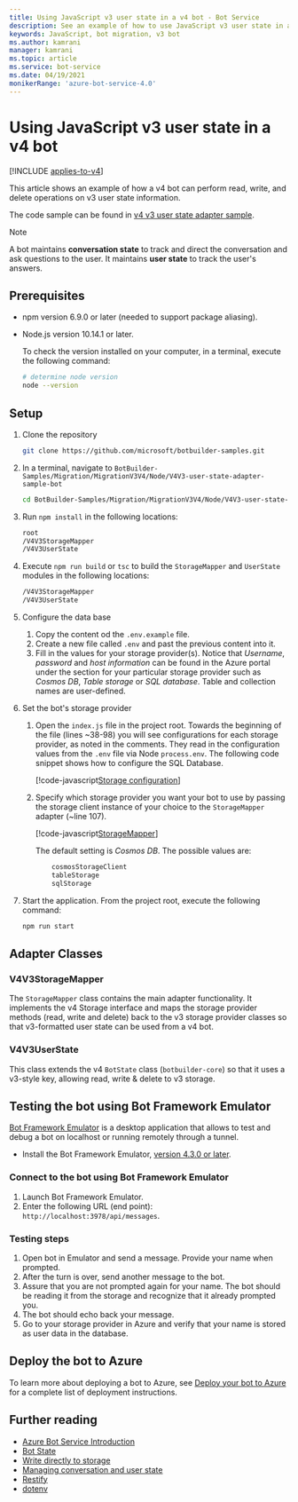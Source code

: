 ```yaml
---
title: Using JavaScript v3 user state in a v4 bot - Bot Service
description: See an example of how to use JavaScript v3 user state in a JavaScript v4 bot.
keywords: JavaScript, bot migration, v3 bot
ms.author: kamrani
manager: kamrani
ms.topic: article
ms.service: bot-service
ms.date: 04/19/2021
monikerRange: 'azure-bot-service-4.0'
---
```


<!-- This article is on hold -->

# Using JavaScript v3 user state in a v4 bot

[!INCLUDE [applies-to-v4](../../includes/applies-to-v4-current.md)]

This article shows an example of how a v4 bot can perform read, write, and delete operations on v3 user state information.

The code sample can be found in [v4 v3 user state adapter sample](https://github.com/microsoft/BotBuilder-Samples/tree/master/Migration/MigrationV3V4/Node/V4V3-user-state-adapter-sample-bot).

> [!NOTE]
> A bot maintains **conversation state** to track and direct the conversation and ask questions to the user. It maintains **user state** to track the user's answers.

## Prerequisites

- npm version 6.9.0 or later (needed to support package aliasing).

- Node.js version 10.14.1 or later.

    To check the version installed on your computer, in a terminal, execute the following command:

    ```bash
    # determine node version
    node --version
    ```

## Setup

1. Clone the repository

    ```bash
    git clone https://github.com/microsoft/botbuilder-samples.git
    ```

1. In a terminal, navigate to `BotBuilder-Samples/Migration/MigrationV3V4/Node/V4V3-user-state-adapter-sample-bot`

    ```bash
    cd BotBuilder-Samples/Migration/MigrationV3V4/Node/V4V3-user-state-adapter-sample-bot
    ```

1. Run `npm install` in the following locations:

    ```bash
    root
    /V4V3StorageMapper
    /V4V3UserState
    ```

1. Execute ``npm run build`` or ``tsc`` to build the `StorageMapper` and `UserState` modules in the following locations:

    ```bash
    /V4V3StorageMapper
    /V4V3UserState
    ```

1. Configure the data base

    1. Copy the content od the `.env.example` file.
    1. Create a new file called `.env` and past the previous content into it.
    1. Fill in the values for your storage provider(s).
        Notice that *Username*, *password* and *host information* can be found in the Azure portal under the section for your particular storage provider such as *Cosmos DB*, *Table storage* or *SQL database*. Table and collection names are user-defined.

1. Set the bot's storage provider

    1. Open the `index.js` file in the project root. Towards the beginning of the file (lines ~38-98) you will see configurations for each storage provider, as noted in the comments. They read in the configuration values from the `.env` file via Node `process.env`. The following code snippet shows how to configure the SQL Database.

        [!code-javascript[Storage configuration](~/../botbuilder-samples/Migration/MigrationV3V4/Node/V4V3-user-state-adapter-sample-bot/index.js?range=77-92)]

    1. Specify which storage provider you want your bot to use by passing the storage client instance of your choice to the `StorageMapper` adapter (~line 107).

        [!code-javascript[StorageMapper](~/../botbuilder-samples/Migration/MigrationV3V4/Node/V4V3-user-state-adapter-sample-bot/index.js?range=105-107)]

        The default setting is *Cosmos DB*. The possible values are:

        ```bash
            cosmosStorageClient
            tableStorage
            sqlStorage
        ```

1. Start the application. From the project root, execute the following command:

    ```bash
    npm run start
    ```

## Adapter Classes

### V4V3StorageMapper

The `StorageMapper` class contains the main adapter functionality. It implements the v4 Storage interface and maps the storage provider methods (read, write and delete) back to the v3 storage provider classes so that v3-formatted user state can be used from a v4 bot.

### V4V3UserState

This class extends the v4 `BotState` class (`botbuilder-core`) so that it uses a v3-style key, allowing read, write & delete to v3 storage.

## Testing the bot using Bot Framework Emulator

[Bot Framework Emulator][5] is a desktop application that allows to test and debug a bot on localhost or running remotely through a tunnel.

- Install the Bot Framework Emulator, [version 4.3.0 or later][6].

### Connect to the bot using Bot Framework Emulator

1. Launch Bot Framework Emulator.
1. Enter the following URL (end point): `http://localhost:3978/api/messages`.

### Testing steps

1. Open bot in Emulator and send a message. Provide your name when prompted.
1. After the turn is over, send another message to the bot.
1. Assure that you are not prompted again for your name. The bot should be reading it from the storage and recognize that it already prompted you.
1. The bot should echo back your message.
1. Go to your storage provider in Azure and verify that your name is stored as user data in the database.

## Deploy the bot to Azure

To learn more about deploying a bot to Azure, see [Deploy your bot to Azure][40] for a complete list of deployment instructions.

## Further reading

- [Azure Bot Service Introduction][21]
- [Bot State][7]
- [Write directly to storage][8]
- [Managing conversation and user state][9]
- [Restify][30]
- [dotenv][31]

[3]: https://github.com/microsoft/botframework-emulator
[5]: https://github.com/microsoft/botframework-emulator
[6]: https://github.com/Microsoft/BotFramework-Emulator/releases
[7]: /azure/bot-service/bot-builder-storage-concept
[8]: /azure/bot-service/bot-builder-howto-v4-storage?tabs=javascript
[9]: /azure/bot-service/bot-builder-howto-v4-state?tabs=javascript
[21]: ../../bot-service-overview-introduction.md
[30]: https://www.npmjs.com/package/restify
[31]: https://www.npmjs.com/package/dotenv
[40]: ../../bot-builder-deploy-az-cli.md
